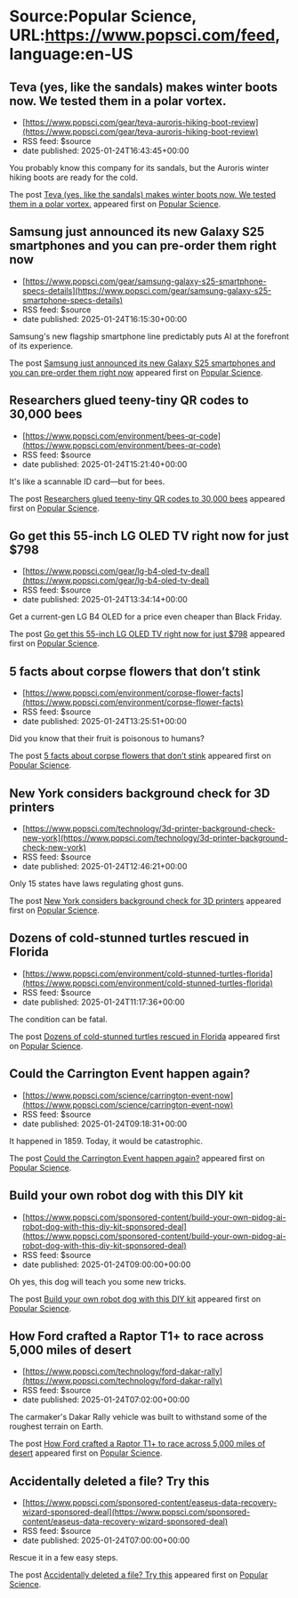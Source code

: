 # Source:Popular Science, URL:https://www.popsci.com/feed, language:en-US

## Teva (yes, like the sandals) makes winter boots now. We tested them in a polar vortex.
 - [https://www.popsci.com/gear/teva-auroris-hiking-boot-review](https://www.popsci.com/gear/teva-auroris-hiking-boot-review)
 - RSS feed: $source
 - date published: 2025-01-24T16:43:45+00:00

<p>You probably know this company for its sandals, but the Auroris winter hiking boots are ready for the cold.</p>
<p>The post <a href="https://www.popsci.com/gear/teva-auroris-hiking-boot-review/">Teva (yes, like the sandals) makes winter boots now. We tested them in a polar vortex.</a> appeared first on <a href="https://www.popsci.com">Popular Science</a>.</p>

## Samsung just announced its new Galaxy S25 smartphones and you can pre-order them right now
 - [https://www.popsci.com/gear/samsung-galaxy-s25-smartphone-specs-details](https://www.popsci.com/gear/samsung-galaxy-s25-smartphone-specs-details)
 - RSS feed: $source
 - date published: 2025-01-24T16:15:30+00:00

<p>Samsung's new flagship smartphone line predictably puts AI at the forefront of its experience.</p>
<p>The post <a href="https://www.popsci.com/gear/samsung-galaxy-s25-smartphone-specs-details/">Samsung just announced its new Galaxy S25 smartphones and you can pre-order them right now</a> appeared first on <a href="https://www.popsci.com">Popular Science</a>.</p>

## Researchers glued teeny-tiny QR codes to 30,000 bees
 - [https://www.popsci.com/environment/bees-qr-code](https://www.popsci.com/environment/bees-qr-code)
 - RSS feed: $source
 - date published: 2025-01-24T15:21:40+00:00

<p> It's like a scannable ID card—but for bees.</p>
<p>The post <a href="https://www.popsci.com/environment/bees-qr-code/">Researchers glued teeny-tiny QR codes to 30,000 bees</a> appeared first on <a href="https://www.popsci.com">Popular Science</a>.</p>

## Go get this 55-inch LG OLED TV right now for just $798
 - [https://www.popsci.com/gear/lg-b4-oled-tv-deal](https://www.popsci.com/gear/lg-b4-oled-tv-deal)
 - RSS feed: $source
 - date published: 2025-01-24T13:34:14+00:00

<p>Get a current-gen LG B4 OLED for a price even cheaper than Black Friday.</p>
<p>The post <a href="https://www.popsci.com/gear/lg-b4-oled-tv-deal/">Go get this 55-inch LG OLED TV right now for just $798</a> appeared first on <a href="https://www.popsci.com">Popular Science</a>.</p>

## 5 facts about corpse flowers that don’t stink
 - [https://www.popsci.com/environment/corpse-flower-facts](https://www.popsci.com/environment/corpse-flower-facts)
 - RSS feed: $source
 - date published: 2025-01-24T13:25:51+00:00

<p>Did you know that their fruit is poisonous to humans?</p>
<p>The post <a href="https://www.popsci.com/environment/corpse-flower-facts/">5 facts about corpse flowers that don&#8217;t stink</a> appeared first on <a href="https://www.popsci.com">Popular Science</a>.</p>

## New York considers background check for 3D printers
 - [https://www.popsci.com/technology/3d-printer-background-check-new-york](https://www.popsci.com/technology/3d-printer-background-check-new-york)
 - RSS feed: $source
 - date published: 2025-01-24T12:46:21+00:00

<p>Only 15 states have laws regulating ghost guns.</p>
<p>The post <a href="https://www.popsci.com/technology/3d-printer-background-check-new-york/">New York considers background check for 3D printers</a> appeared first on <a href="https://www.popsci.com">Popular Science</a>.</p>

## Dozens of cold-stunned turtles rescued in Florida
 - [https://www.popsci.com/environment/cold-stunned-turtles-florida](https://www.popsci.com/environment/cold-stunned-turtles-florida)
 - RSS feed: $source
 - date published: 2025-01-24T11:17:36+00:00

<p>The condition can be fatal.</p>
<p>The post <a href="https://www.popsci.com/environment/cold-stunned-turtles-florida/">Dozens of cold-stunned turtles rescued in Florida</a> appeared first on <a href="https://www.popsci.com">Popular Science</a>.</p>

## Could the Carrington Event happen again?
 - [https://www.popsci.com/science/carrington-event-now](https://www.popsci.com/science/carrington-event-now)
 - RSS feed: $source
 - date published: 2025-01-24T09:18:31+00:00

<p>It happened in 1859. Today, it would be catastrophic.</p>
<p>The post <a href="https://www.popsci.com/science/carrington-event-now/">Could the Carrington Event happen again?</a> appeared first on <a href="https://www.popsci.com">Popular Science</a>.</p>

## Build your own robot dog with this DIY kit
 - [https://www.popsci.com/sponsored-content/build-your-own-pidog-ai-robot-dog-with-this-diy-kit-sponsored-deal](https://www.popsci.com/sponsored-content/build-your-own-pidog-ai-robot-dog-with-this-diy-kit-sponsored-deal)
 - RSS feed: $source
 - date published: 2025-01-24T09:00:00+00:00

<p>Oh yes, this dog will teach you some new tricks.</p>
<p>The post <a href="https://www.popsci.com/sponsored-content/build-your-own-pidog-ai-robot-dog-with-this-diy-kit-sponsored-deal/">Build your own robot dog with this DIY kit</a> appeared first on <a href="https://www.popsci.com">Popular Science</a>.</p>

## How Ford crafted a Raptor T1+ to race across 5,000 miles of desert
 - [https://www.popsci.com/technology/ford-dakar-rally](https://www.popsci.com/technology/ford-dakar-rally)
 - RSS feed: $source
 - date published: 2025-01-24T07:02:00+00:00

<p>The carmaker's Dakar Rally vehicle was built to withstand some of the roughest terrain on Earth. </p>
<p>The post <a href="https://www.popsci.com/technology/ford-dakar-rally/">How Ford crafted a Raptor T1+ to race across 5,000 miles of desert</a> appeared first on <a href="https://www.popsci.com">Popular Science</a>.</p>

## Accidentally deleted a file? Try this
 - [https://www.popsci.com/sponsored-content/easeus-data-recovery-wizard-sponsored-deal](https://www.popsci.com/sponsored-content/easeus-data-recovery-wizard-sponsored-deal)
 - RSS feed: $source
 - date published: 2025-01-24T07:00:00+00:00

<p>Rescue it in a few easy steps.</p>
<p>The post <a href="https://www.popsci.com/sponsored-content/easeus-data-recovery-wizard-sponsored-deal/">Accidentally deleted a file? Try this</a> appeared first on <a href="https://www.popsci.com">Popular Science</a>.</p>

